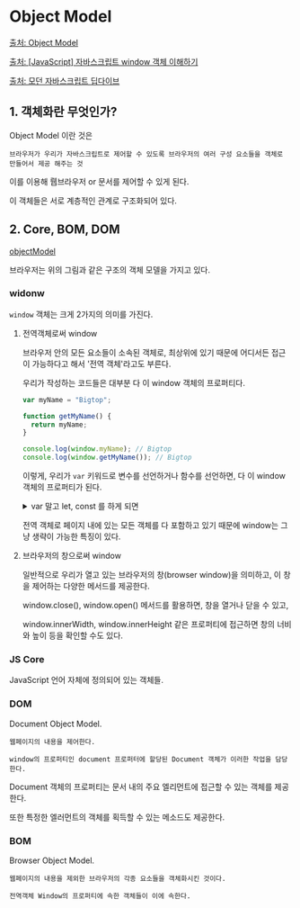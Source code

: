 # Object Model

[출처: Object Model](https://opentutorials.org/module/904/6622)

[출처: [JavaScript] 자바스크립트 window 객체 이해하기](https://bigtop.tistory.com/48)

[출처: 모던 자바스크립트 딥다이브](https://poiemaweb.com/js-dom)

## 1. 객체화란 무엇인가?

Object Model 이란 것은

    브라우저가 우리가 자바스크립트로 제어할 수 있도록 브라우저의 여러 구성 요소들을 객체로 만들어서 제공 해주는 것

이를 이용해 뤱브라우저 or 문서를 제어할 수 있게 된다.

이 객체들은 서로 계층적인 관계로 구조화되어 있다.

## 2. Core, BOM, DOM

[objectModel](/study/Web%20Browser%20JavaScript/pic/ObjectModel.png)

브라우저는 위의 그림과 같은 구조의 객체 모델을 가지고 있다.

### widonw

`window` 객체는 크게 2가지의 의미를 가진다.

1. 전역객체로써 window

   브라우저 안의 모든 요소들이 소속된 객체로, 최상위에 있기 때문에 어디서든 접근이 가능하다고 해서 '전역 객체'라고도 부른다.

   우리가 작성하는 코드들은 대부분 다 이 window 객체의 프로퍼티다.

   ```js
   var myName = "Bigtop";

   function getMyName() {
     return myName;
   }

   console.log(window.myName); // Bigtop
   console.log(window.getMyName()); // Bigtop
   ```

   이렇게, 우리가 `var` 키워드로 변수를 선언하거나 함수를 선언하면, 다 이 window객체의 프로퍼티가 된다.

    <details>
    <summary>var 말고 let, const 를 하게 되면</summary>
    <div markdown="1">

   물론 const, let 으로 선언하면 window.myName는 undefined 됨 ㅋㅋㅋ

   이유는 var는 Global에 저장되지만 const, let은 script 에 저장되서

   마찬가지로 fnc 역시 `const getMyName = () => return myName;` 하면 못찾아서 오류 남 ㅋ

   이처럼 블록 스코프이기 때문에

   window 객체 내부의 블록에서 선언된 것으로 평가되어 전역 객체의 프로퍼티로 활용되기는 어렵다.
   </div>
   </details>

   전역 객체로 페이지 내에 있는 모든 객체를 다 포함하고 있기 때문에 window는 그냥 생략이 가능한 특징이 있다.

2. 브라우저의 창으로써 window

   일반적으로 우리가 열고 있는 브라우저의 창(browser window)을 의미하고, 이 창을 제어하는 다양한 메서드를 제공한다.

   window.close(), window.open() 메서드를 활용하면, 창을 열거나 닫을 수 있고,

   window.innerWidth, window.innerHeight 같은 프로퍼티에 접근하면 창의 너비와 높이 등을 확인할 수도 있다.

### JS Core

JavaScript 언어 자체에 정의되어 있는 객체들.

### DOM

Document Object Model.

    웹페이지의 내용을 제어한다.

    window의 프로퍼티인 document 프로퍼터에 할당된 Document 객체가 이러한 작업을 담당한다.

Document 객체의 프로퍼티는 문서 내의 주요 엘리먼트에 접근할 수 있는 객체를 제공한다.

또한 특정한 엘러먼트의 객체를 획득할 수 있는 메소드도 제공한다.

### BOM

Browser Object Model.

    웹페이지의 내용을 제외한 브라우저의 각종 요소들을 객체화시킨 것이다.

    전역객체 Window의 프로퍼티에 속한 객체들이 이에 속한다.
